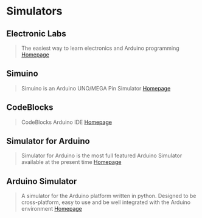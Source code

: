 # Simulators

## Electronic Labs

> The easiest way to learn electronics and Arduino programming [Homepage](https://123d.circuits.io/lab/)

## Simuino

> Simuino is an Arduino UNO/MEGA Pin Simulator [Homepage](https://code.google.com/archive/p/simuino/)

## CodeBlocks

> CodeBlocks Arduino IDE [Homepage](http://arduinodev.com/codeblocks/)

## Simulator for Arduino

> Simulator for Arduino is the most full featured Arduino Simulator available at the present time [Homepage](http://www.virtronics.com.au/Simulator-for-Arduino.html)

## Arduino Simulator

> A simulator for the Arduino platform written in python. Designed to be cross-platform, easy to use and be well integrated with the Arduino environment [Homepage](https://sourceforge.net/projects/arduinosim/)

